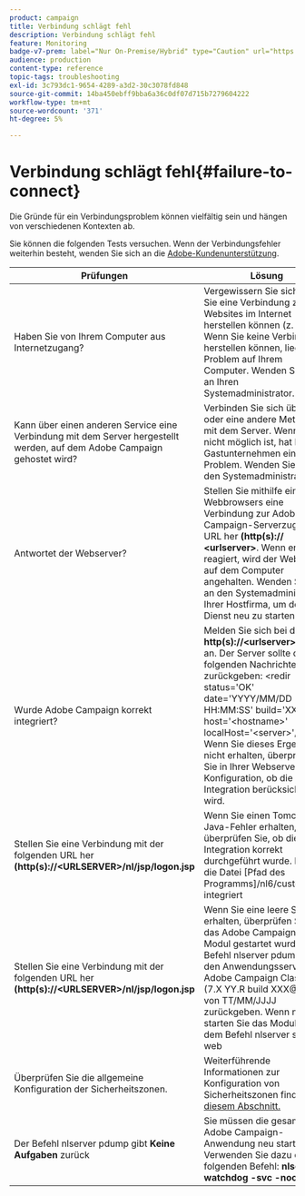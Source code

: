 ```yaml
---
product: campaign
title: Verbindung schlägt fehl
description: Verbindung schlägt fehl
feature: Monitoring
badge-v7-prem: label="Nur On-Premise/Hybrid" type="Caution" url="https://experienceleague.adobe.com/docs/campaign-classic/using/installing-campaign-classic/architecture-and-hosting-models/hosting-models-lp/hosting-models.html?lang=de" tooltip="Gilt nur für Hybrid- und On-Premise-Bereitstellungen"
audience: production
content-type: reference
topic-tags: troubleshooting
exl-id: 3c793dc1-9654-4289-a3d2-30c3078fd848
source-git-commit: 14ba450ebff9bba6a36c0df07d715b7279604222
workflow-type: tm+mt
source-wordcount: '371'
ht-degree: 5%

---
```


# Verbindung schlägt fehl{#failure-to-connect}



Die Gründe für ein Verbindungsproblem können vielfältig sein und hängen von verschiedenen Kontexten ab.

Sie können die folgenden Tests versuchen. Wenn der Verbindungsfehler weiterhin besteht, wenden Sie sich an die [Adobe-Kundenunterstützung](https://helpx.adobe.com/de/enterprise/admin-guide.html/enterprise/using/support-for-experience-cloud.ug.html).



<table> 
<thead> 
<tr> 
<th>Prüfungen<br /> </th> 
<th>Lösung<br /> </th> 
</tr> 
</thead> 
<tbody> 
<tr> 
<td>Haben Sie von Ihrem Computer aus Internetzugang?</td> 
<td>Vergewissern Sie sich, dass Sie eine Verbindung zu Websites im Internet herstellen können (z. B. ). Wenn Sie keine Verbindung herstellen können, liegt das Problem auf Ihrem Computer. Wenden Sie sich an Ihren Systemadministrator.</td>
</tr>
<tr> 
<td>Kann über einen anderen Service eine Verbindung mit dem Server hergestellt werden, auf dem Adobe Campaign gehostet wird?</td> 
<td>Verbinden Sie sich über SSH oder eine andere Methode mit dem Server. Wenn dies nicht möglich ist, hat Ihr Gastunternehmen ein Problem. Wenden Sie sich an den Systemadministrator.</td>
</tr>
<tr> 
<td>Antwortet der Webserver?</td> 
<td>Stellen Sie mithilfe eines Webbrowsers eine Verbindung zur Adobe Campaign-Serverzugriffs-URL her<b> (http(s):// &lt;urlserver&gt;</b>. Wenn er nicht reagiert, wird der Webserver auf dem Computer angehalten. Wenden Sie sich an den Systemadministrator Ihrer Hostfirma, um den Dienst neu zu starten.</td>
</tr>
<tr> 
<td>Wurde Adobe Campaign korrekt integriert?</td> 
<td>Melden Sie sich bei der URL <b>http(s)://&lt;urlserver&gt;/r/test</b> an. Der Server sollte den folgenden Nachrichtentyp zurückgeben: &lt;redir status='OK' date='YYYY/MM/DD HH:MM:SS' build='XXXX' host='&lt;hostname&gt;' localHost='&lt;server&gt;'/&gt;
Wenn Sie dieses Ergebnis nicht erhalten, überprüfen Sie in Ihrer Webserver-Konfiguration, ob die Integration berücksichtigt wird.</td>
</tr>
<tr> 
<td>Stellen Sie eine Verbindung mit der folgenden URL her<b> (http(s)://&lt;URLSERVER&gt;/nl/jsp/logon.jsp</b></td>
<td>Wenn Sie einen Tomcat-Java-Fehler erhalten, überprüfen Sie, ob die JAVA-Integration korrekt durchgeführt wurde. Es ist in die Datei [Pfad des Programms]/nl6/customer.sh integriert</td>
</tr>
<tr> 
<td>Stellen Sie eine Verbindung mit der folgenden URL her<b> (http(s)://&lt;URLSERVER&gt;/nl/jsp/logon.jsp</b></td>
<td>Wenn Sie eine leere Seite erhalten, überprüfen Sie, ob das Adobe Campaign Web-Modul gestartet wurde. Der Befehl nlserver pdump sollte den Anwendungsserver für Adobe Campaign Classic (7.X YY.R build XXX@SHA1) von TT/MM/JJJJ zurückgeben. Wenn nicht, starten Sie das Modul mit dem Befehl nlserver start web</td>
</tr>
<tr>
<td>Überprüfen Sie die allgemeine Konfiguration der Sicherheitszonen.</td>
<td>Weiterführende Informationen zur Konfiguration von Sicherheitszonen finden Sie <a href="https://experienceleague.adobe.com/docs/campaign-classic/using/installing-campaign-classic/additional-configurations/configuring-campaign-server.html?lang=de#configuring-campaign-server"/> diesem Abschnitt.</a></td>
</tr>
<tr>
<td>Der Befehl nlserver pdump gibt <b>Keine Aufgaben</b> zurück</td>
<td>Sie müssen die gesamte Adobe Campaign-Anwendung neu starten. Verwenden Sie dazu den folgenden Befehl: <b>nlserver watchdog -svc -noconsole</b></td>
</tr>
</tbody> 
</table>
